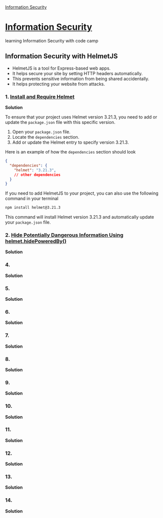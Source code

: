 [Information Security](https://www.freecodecamp.org/learn/information-security/)

# [Information Security](https://www.freecodecamp.org/learn/information-security/)
learning Information Security with code camp

## Information Security with HelmetJS

- HelmetJS is a tool for Express-based web apps.
- It helps secure your site by setting HTTP headers automatically.
- This prevents sensitive information from being shared accidentally.
- It helps protecting your website from attacks.

### 1. [Install and Require Helmet](https://www.freecodecamp.org/learn/information-security/information-security-with-helmetjs/install-and-require-helmet)

**Solution**

To ensure that your project uses Helmet version 3.21.3, you need to add or update the `package.json` file with this specific version.

1. Open your `package.json` file.
2. Locate the `dependencies` section.
3. Add or update the Helmet entry to specify version 3.21.3.

Here is an example of how the `dependencies` section should look

```json
{
  "dependencies": {
    "helmet": "3.21.3",
    // other dependencies
  }
}
```

If you need to add HelmetJS to your project, you can also use the following command in your terminal

```bash
npm install helmet@3.21.3
```

This command will install Helmet version 3.21.3 and automatically update your `package.json` file.

### 2. [Hide Potentially Dangerous Information Using helmet.hidePoweredBy()](https://www.freecodecamp.org/learn/information-security/information-security-with-helmetjs/hide-potentially-dangerous-information-using-helmet-hidepoweredby)

**Solution**

### 4. []()

**Solution**

### 5. []()

**Solution**

### 6. []()

**Solution**

### 7. []()

**Solution**

### 8. []()

**Solution**

### 9. []()

**Solution**

### 10. []()

**Solution**

### 11. []()

**Solution**

### 12. []()

**Solution**

### 13. []()

**Solution**

### 14. []()

**Solution**